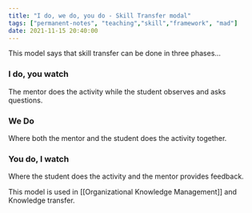 ```yaml
---
title: "I do, we do, you do - Skill Transfer modal"
tags: ["permanent-notes", "teaching","skill","framework", "mad"]
date: 2021-11-15 20:40:00
---
```


This model says that skill transfer can be done in three phases...

### I do, you watch

The mentor does the activity while the student observes and asks questions.

### We Do

Where both the mentor and the student does the activity together.

### You do, I watch

Where the student does the activity and the mentor provides feedback.


This model is used in [[Organizational Knowledge Management]] and Knowledge transfer.